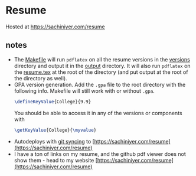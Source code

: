 # Resume
Hosted at https://sachiniyer.com/resume

## notes
  - The [Makefile](./Makefile) will run `pdflatex` on all the resume versions in the [versions](./versions) directory and output it in the [output](./output) directory. It will also run `pdflatex` on the [resume.tex](./resume.tex) at the root of the directory (and put output at the root of the directory as well). 
  - GPA version generation. Add the `.gpa` file to the root directory with the following info. Makefile will still work with or without `.gpa`.
    ```tex
    \defineKeyValue{College}{9.9}
    ```
    You should be able to access it in any of the versions or components with
    ```tex
    \getKeyValue{College}{\myvalue}
    ```
 - Autodeploys with [git syncing](https://github.com/sachiniyer/git-openresty) to [https://sachiniyer.com/resume](https://sachiniyer.com/resume)
 - I have a ton of links on my resume, and the github pdf viewer does not show them - head to my website [https://sachiniyer.com/resume](https://sachiniyer.com/resume)
